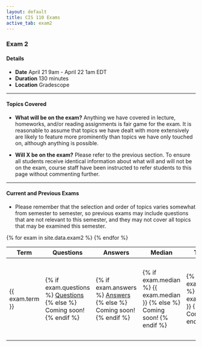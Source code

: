 ```yaml
---
layout: default
title: CIS 110 Exams
active_tab: exam2
---
```


### Exam 2

#### Details

- **Date** April 21 9am - April 22 1am EDT
- **Duration** 130 minutes
- **Location** Gradescope

---


#### Topics Covered

- **What will be on the exam?** Anything we have covered in lecture, homeworks, and/or  reading assignments is fair game for the exam. It is reasonable to assume that topics we have dealt with more extensively are likely to feature more prominently than topics we have only touched on, although anything is possible.

- **Will X be on the exam?** Please refer to the previous section. To ensure all students receive identical information about what will and will not be on the exam, course staff have been instructed to refer students to this page without commenting further.

---

#### Current and Previous Exams

- Please remember that the selection and order of topics varies somewhat from semester to semester, so previous exams may include questions that are not relevant to this semester, and they may not cover all topics that may be examined this semester.

<table class="table table-striped">
  <thead>
    <tr>
      <th>Term</th>
      <th>Questions</th>
      <th>Answers</th>
      <th>Median</th>
      <th>Total Points</th>
      <th>Standard Deviation</th>
      <th>Corrections</th>
    </tr>
  </thead>
  
  <tbody>
    {% for exam in site.data.exam2 %}
      <tr style="text-align: left">
        <td>{{ exam.term }}</td>
        <td>
          {% if exam.questions %}
            <a target="_blank" href="{{ site.baseurl }}/assets/exams/exam2/{{ exam.questions }}">Questions</a>
          {% else %}
            Coming soon!
          {% endif %}
        </td>
        <td>
          {% if exam.answers %}
            <a target="_blank" href="{{ site.baseurl }}/assets/exams/exam2/{{ exam.answers }}">Answers</a>
          {% else %}
            Coming soon!
          {% endif %}
        </td>
        <td>
          {% if exam.median %}
            {{ exam.median }}
          {% else %}
            Coming soon!
          {% endif %}
        </td>
        <td>
          {% if exam.total_points %}
            {{ exam.total_points }}
          {% else %}
            Coming soon!
          {% endif %}
        </td>
        <td>
          {% if exam.standard_deviation %}
            {{ exam.standard_deviation }}
          {% else %}
            Coming soon!
          {% endif %}
        </td>
        <td>
          {% if exam.corrections %}
          <ul class="list-unstlyed">
            {% for correction in exam.corrections %}
              <li> {{ correction }} </li>
            {% endfor %}
          </ul>
          {% endif %}
        </td>
      </tr>
    {% endfor %}
  </tbody>
</table>
